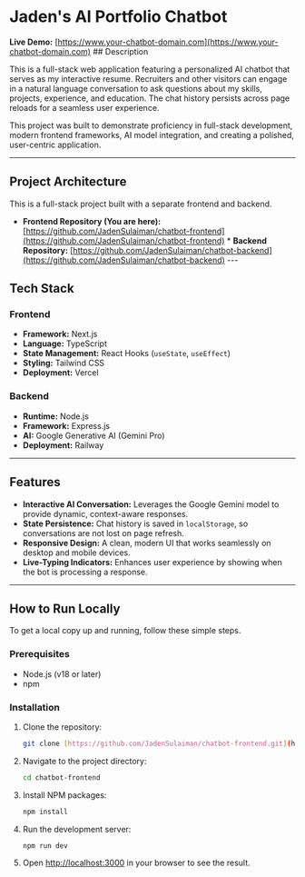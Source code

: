 # Jaden's AI Portfolio Chatbot

**Live Demo:** [https://www.your-chatbot-domain.com](https://www.your-chatbot-domain.com) ## Description

This is a full-stack web application featuring a personalized AI chatbot that serves as my interactive resume. Recruiters and other visitors can engage in a natural language conversation to ask questions about my skills, projects, experience, and education. The chat history persists across page reloads for a seamless user experience.

This project was built to demonstrate proficiency in full-stack development, modern frontend frameworks, AI model integration, and creating a polished, user-centric application.

---

## Project Architecture

This is a full-stack project built with a separate frontend and backend.

* **Frontend Repository (You are here):** [https://github.com/JadenSulaiman/chatbot-frontend](https://github.com/JadenSulaiman/chatbot-frontend) * **Backend Repository:** [https://github.com/JadenSulaiman/chatbot-backend](https://github.com/JadenSulaiman/chatbot-backend) ---

## Tech Stack

### Frontend

* **Framework:** Next.js
* **Language:** TypeScript
* **State Management:** React Hooks (`useState`, `useEffect`)
* **Styling:** Tailwind CSS
* **Deployment:** Vercel

### Backend

* **Runtime:** Node.js
* **Framework:** Express.js
* **AI:** Google Generative AI (Gemini Pro)
* **Deployment:** Railway

---

## Features

* **Interactive AI Conversation:** Leverages the Google Gemini model to provide dynamic, context-aware responses.
* **State Persistence:** Chat history is saved in `localStorage`, so conversations are not lost on page refresh.
* **Responsive Design:** A clean, modern UI that works seamlessly on desktop and mobile devices.
* **Live-Typing Indicators:** Enhances user experience by showing when the bot is processing a response.

---

## How to Run Locally

To get a local copy up and running, follow these simple steps.

### Prerequisites

* Node.js (v18 or later)
* npm

### Installation

1.  Clone the repository:
    ```bash
    git clone [https://github.com/JadenSulaiman/chatbot-frontend.git](https://github.com/JadenSulaiman/chatbot-frontend.git)
    ```
2.  Navigate to the project directory:
    ```bash
    cd chatbot-frontend
    ```
3.  Install NPM packages:
    ```bash
    npm install
    ```
4.  Run the development server:
    ```bash
    npm run dev
    ```
5.  Open [http://localhost:3000](http://localhost:3000) in your browser to see the result.
